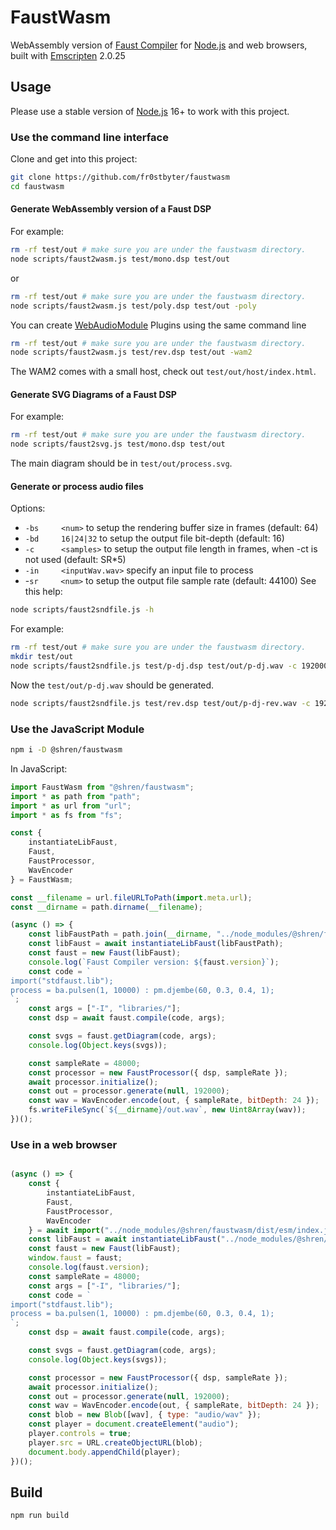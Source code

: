 # FaustWasm
WebAssembly version of [Faust Compiler](https://github.com/grame-cncm/faust) for [Node.js](https://nodejs.org) and web browsers, built with [Emscripten](https://emscripten.org/) 2.0.25

## Usage

Please use a stable version of [Node.js](https://nodejs.org) 16+ to work with this project.

### Use the command line interface

Clone and get into this project:
```bash
git clone https://github.com/fr0stbyter/faustwasm
cd faustwasm
```

#### Generate WebAssembly version of a Faust DSP
For example:
```bash
rm -rf test/out # make sure you are under the faustwasm directory.
node scripts/faust2wasm.js test/mono.dsp test/out
```
or
```bash
rm -rf test/out # make sure you are under the faustwasm directory.
node scripts/faust2wasm.js test/poly.dsp test/out -poly
```
You can create [WebAudioModule](https://github.com/webaudiomodules) Plugins using the same command line
```bash
rm -rf test/out # make sure you are under the faustwasm directory.
node scripts/faust2wasm.js test/rev.dsp test/out -wam2
```
The WAM2 comes with a small host, check out `test/out/host/index.html`.

#### Generate SVG Diagrams of a Faust DSP
For example:
```bash
rm -rf test/out # make sure you are under the faustwasm directory.
node scripts/faust2svg.js test/mono.dsp test/out
```
The main diagram should be in `test/out/process.svg`.

#### Generate or process audio files
Options:
- `-bs     <num>` to setup the rendering buffer size in frames (default: 64)
- `-bd     16|24|32` to setup the output file bit-depth (default: 16)
- `-c      <samples>` to setup the output file length in frames, when -ct is not used (default: SR*5)
- `-in     <inputWav.wav>` specify an input file to process
- -`sr     <num>` to setup the output file sample rate (default: 44100)
See this help:

```bash
node scripts/faust2sndfile.js -h
```

For example:
```bash
rm -rf test/out # make sure you are under the faustwasm directory.
mkdir test/out
node scripts/faust2sndfile.js test/p-dj.dsp test/out/p-dj.wav -c 192000 -sr 48000 -bd 24
```
Now the `test/out/p-dj.wav` should be generated.

```bash
node scripts/faust2sndfile.js test/rev.dsp test/out/p-dj-rev.wav -c 192000 -sr 48000 -bd 24 -in test/out/p-dj.wav
```

### Use the JavaScript Module

```bash
npm i -D @shren/faustwasm
```

In JavaScript:
```JavaScript
import FaustWasm from "@shren/faustwasm";
import * as path from "path";
import * as url from "url";
import * as fs from "fs";

const {
    instantiateLibFaust,
    Faust,
    FaustProcessor,
    WavEncoder
} = FaustWasm;

const __filename = url.fileURLToPath(import.meta.url);
const __dirname = path.dirname(__filename);

(async () => {
    const libFaustPath = path.join(__dirname, "../node_modules/@shren/faustwasm/libfaust-wasm/libfaust-wasm.js");
    const libFaust = await instantiateLibFaust(libFaustPath);
    const faust = new Faust(libFaust);
    console.log(`Faust Compiler version: ${faust.version}`);
    const code = `
import("stdfaust.lib");
process = ba.pulsen(1, 10000) : pm.djembe(60, 0.3, 0.4, 1);
`;
    const args = ["-I", "libraries/"];
    const dsp = await faust.compile(code, args);

    const svgs = faust.getDiagram(code, args);
    console.log(Object.keys(svgs));

    const sampleRate = 48000;
    const processor = new FaustProcessor({ dsp, sampleRate });
	await processor.initialize();
    const out = processor.generate(null, 192000);
    const wav = WavEncoder.encode(out, { sampleRate, bitDepth: 24 });
    fs.writeFileSync(`${__dirname}/out.wav`, new Uint8Array(wav));
})();
```

### Use in a web browser
```JavaScript

(async () => {
	const {
		instantiateLibFaust,
		Faust,
		FaustProcessor,
		WavEncoder
	} = await import("../node_modules/@shren/faustwasm/dist/esm/index.js");
    const libFaust = await instantiateLibFaust("../node_modules/@shren/faustwasm/libfaust-wasm/libfaust-wasm.js");
    const faust = new Faust(libFaust);
	window.faust = faust;
    console.log(faust.version);
    const sampleRate = 48000;
    const args = ["-I", "libraries/"];
    const code = `
import("stdfaust.lib");
process = ba.pulsen(1, 10000) : pm.djembe(60, 0.3, 0.4, 1);
`;
    const dsp = await faust.compile(code, args);

    const svgs = faust.getDiagram(code, args);
    console.log(Object.keys(svgs));

    const processor = new FaustProcessor({ dsp, sampleRate });
	await processor.initialize();
    const out = processor.generate(null, 192000);
    const wav = WavEncoder.encode(out, { sampleRate, bitDepth: 24 });
	const blob = new Blob([wav], { type: "audio/wav" });
	const player = document.createElement("audio");
	player.controls = true;
	player.src = URL.createObjectURL(blob);
	document.body.appendChild(player);
})();
```


## Build

```bash
npm run build
```